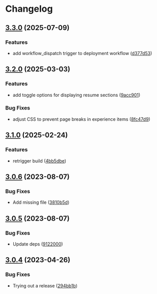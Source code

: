 # Changelog

## [3.3.0](https://github.com/rafistrauss/rafistrauss.github.io/compare/v3.2.0...v3.3.0) (2025-07-09)


### Features

* add workflow_dispatch trigger to deployment workflow ([d377d53](https://github.com/rafistrauss/rafistrauss.github.io/commit/d377d536270b686fdc1aabd4f4c929e649fe49e8))

## [3.2.0](https://github.com/rafistrauss/rafistrauss.github.io/compare/v3.1.0...v3.2.0) (2025-03-03)


### Features

* add toggle options for displaying resume sections ([9acc901](https://github.com/rafistrauss/rafistrauss.github.io/commit/9acc901408dcc1df6940f79dcaf2e022b099f6f7))


### Bug Fixes

* adjust CSS to prevent page breaks in experience items ([8fc47d9](https://github.com/rafistrauss/rafistrauss.github.io/commit/8fc47d9ccf5ae371e56caac1b2715b8b802114db))

## [3.1.0](https://github.com/rafistrauss/rafistrauss.github.io/compare/v3.0.6...v3.1.0) (2025-02-24)


### Features

* retrigger build ([4bb5dbe](https://github.com/rafistrauss/rafistrauss.github.io/commit/4bb5dbefa0fe1c9266b15915f9a42decab05e8c9))

## [3.0.6](https://github.com/rafistrauss/rafistrauss.github.io/compare/v3.0.5...v3.0.6) (2023-08-07)


### Bug Fixes

* Add missing file ([3810b5d](https://github.com/rafistrauss/rafistrauss.github.io/commit/3810b5d3ae83aad5722f68a6ebf3f691cabf081a))

## [3.0.5](https://github.com/rafistrauss/rafistrauss.github.io/compare/v3.0.4...v3.0.5) (2023-08-07)


### Bug Fixes

* Update deps ([9122000](https://github.com/rafistrauss/rafistrauss.github.io/commit/91220002002d5b5fafb79128a3f2a49ee3a83673))

## [3.0.4](https://github.com/rafistrauss/rafistrauss.github.io/compare/v3.0.3...v3.0.4) (2023-04-26)


### Bug Fixes

* Trying out a release ([294bb1b](https://github.com/rafistrauss/rafistrauss.github.io/commit/294bb1bf66f1142d7b4ff01056e7589526364381))
